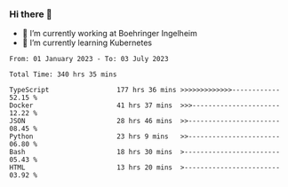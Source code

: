 ### Hi there 👋
- 🔭 I’m currently working at Boehringer Ingelheim
- 🌱 I’m currently learning Kubernetes

 
<!--START_SECTION:waka-->

```text
From: 01 January 2023 - To: 03 July 2023

Total Time: 340 hrs 35 mins

TypeScript                 177 hrs 36 mins >>>>>>>>>>>>>------------   52.15 %
Docker                     41 hrs 37 mins  >>>----------------------   12.22 %
JSON                       28 hrs 46 mins  >>-----------------------   08.45 %
Python                     23 hrs 9 mins   >>-----------------------   06.80 %
Bash                       18 hrs 30 mins  >------------------------   05.43 %
HTML                       13 hrs 20 mins  >------------------------   03.92 %
```

<!--END_SECTION:waka-->

 

